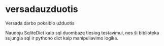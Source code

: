 # versadauzduotis
Versada darbo pokalbio užduotis

Naudoju SqliteDict kaip sql duombazę tiesiog testavimui, nes ši biblioteka sujungia sql ir pythono dict kaip manipuliavimo logika.
